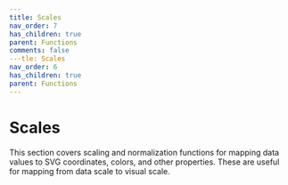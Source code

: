 ```yaml
---
title: Scales
nav_order: 7
has_children: true
parent: Functions
comments: false
---tle: Scales
nav_order: 6
has_children: true
parent: Functions
---
```


# Scales

This section covers scaling and normalization functions for mapping data values to SVG coordinates, colors, and other properties. These are useful for mapping from data scale to visual scale.